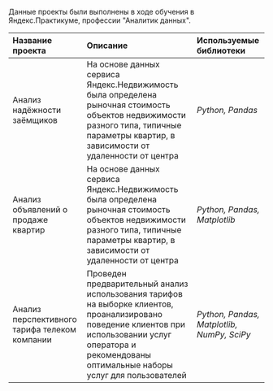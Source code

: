 Данные проекты были выполнены в ходе обучения в Яндекс.Практикуме, профессии "Аналитик данных".

| Название проекта | Описание | Используемые библиотеки | 
| :---------------------- | :---------------------- | :---------------------- |
| Анализ надёжности заёмщиков | На основе данных сервиса Яндекс.Недвижимость была определена рыночная стоимость объектов недвижимости разного типа, типичные параметры квартир, в зависимости от удаленности от центра | *Python, Pandas*  |
| Анализ объявлений о продаже квартир | На основе данных сервиса Яндекс.Недвижимость была определена рыночная стоимость объектов недвижимости разного типа, типичные параметры квартир, в зависимости от удаленности от центра | *Python, Pandas, Matplotlib* |
| Анализ перспективного тарифа телеком компании | Проведен предварительный анализ использования тарифов на выборке клиентов, проанализировано поведение клиентов при использовании услуг оператора и рекомендованы оптимальные наборы услуг для пользователей | *Python, Pandas, Matplotlib, NumPy, SciPy* |
